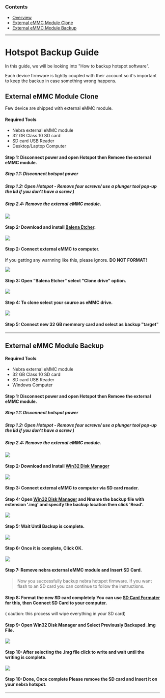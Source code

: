 ### Contents

* [Overview](#hotspot-backup-guide) 
* [External eMMC Module Clone](#external-emmc-module-clone)
* [External eMMC Module Backup](#external-emmc-module-backup)

<hr>

# Hotspot Backup Guide 

In this guide, we will be looking into "How to backup hotspot software". 

Each device firmware is tightly coupled with their account so it's important to keep the backup in case something wrong happens.


## External eMMC Module Clone

Few device are shipped with external eMMC module. 


#### Required Tools

* Nebra external eMMC module 
* 32 GB Class 10 SD card 
* SD card  USB Reader 
* Desktop/Laptop Computer 


#### Step 1: Disconnect power and open Hotspot then Remove the external eMMC module. 

##### Step 1.1: Disconnect hotspot power 

##### Step 1.2: Open Hotspot -  Remove four screws/ use a plunger tool pop-up the lid if you  don’t have a screw )

##### Step 2.4: Remove the external eMMC module. 

![](../media/photos/hotspotBackup/externaleMMC/001.png)

#### Step 2: Download and install [Balena Etcher](https://www.balena.io/etcher/). 

![](../media/photos/hotspotBackup/externaleMMC/002.png)

#### Step 2: Connect external eMMC to computer. 

If you getting any warnning like this, please ignore. **DO NOT FORMAT!**

![](../media/photos/hotspotBackup/externaleMMC/003.png)

#### Step 3: Open "Balena Etcher" select "Clone drive" option. 


![](../media/photos/hotspotBackup/externaleMMC/004.png)


#### Step 4: To clone select your source as eMMC drive. 

![](../media/photos/hotspotBackup/externaleMMC/005.png)


#### Step 5: Connect new 32 GB memmory card and select as backup "target"


<hr>

## External eMMC Module Backup 

#### Required Tools

* Nebra external eMMC module 
* 32 GB Class 10 SD card 
* SD card  USB Reader 
* Windows Computer



#### Step 1: Disconnect power and open Hotspot then Remove the external eMMC module. 

##### Step 1.1: Disconnect hotspot power 

##### Step 1.2: Open Hotspot -  Remove four screws/ use a plunger tool pop-up the lid if you  don’t have a screw )

##### Step 2.4: Remove the external eMMC module. 

![](../media/photos/hotspotBackup/externaleMMC/001.png)

#### Step 2: Download and Install [Win32 Disk Manager](https://sourceforge.net/projects/win32diskimager/)

![](../media/photos/hotspotBackup/externaleMMC/win001.png)

#### Step 3: Connect external eMMC to computer via SD card reader. 


#### Step 4: Open [Win32 Disk Manager](https://sourceforge.net/projects/win32diskimager/) and Nname the backup file with extension '.img' and specify the backup location then click 'Read'. 

![](../media/photos/hotspotBackup/externaleMMC/win002.png)

#### Step 5: Wait Until Backup is complete.

![](../media/photos/hotspotBackup/externaleMMC/win003.png)

#### Step 6: Once it is complete, Click OK. 

![](../media/photos/hotspotBackup/externaleMMC/win004.png)


#### Step 7:  Remove nebra external eMMC module and Insert SD Card.

> Now you successfully backup nebra hotspot firmware. If you want flash to an SD card you can continue to follow the instructions. 

#### Step 8:  Format the new SD card completely You can use [SD Card Formater](https://www.sdcard.org/downloads/formatter/) for this, then  Connect SD Card to your computer. 

( caution: this process will wipe everything in your SD card)

#### Step 9: Open Win32 Disk Manager and Select Previously Backuped  .Img File.

![](../media/photos/hotspotBackup/externaleMMC/win005.png)

#### Step 10: After selecting the .img file click to write and wait until the writing is complete.  

![](../media/photos/hotspotBackup/externaleMMC/win006.png)

#### Step 10: Done, Once complete Please remove the SD card and Insert it on your nebra hotspot.

<hr>























